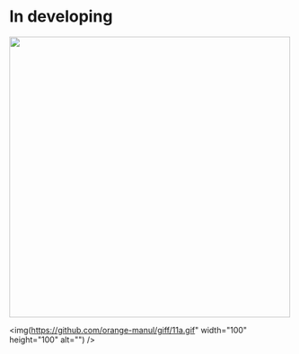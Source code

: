 <h1>In developing</h1>

<img src="https://disk.yandex.ru/i/Q4ZV1eu-8fEbOg" width="500" height="500" />

<img(https://github.com/orange-manul/giff/11a.gif" width="100" height="100" alt="") />
